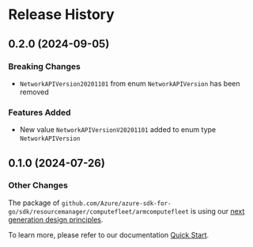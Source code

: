 # Release History

## 0.2.0 (2024-09-05)
### Breaking Changes

- `NetworkAPIVersion20201101` from enum `NetworkAPIVersion` has been removed

### Features Added

- New value `NetworkAPIVersionV20201101` added to enum type `NetworkAPIVersion`


## 0.1.0 (2024-07-26)
### Other Changes

The package of `github.com/Azure/azure-sdk-for-go/sdk/resourcemanager/computefleet/armcomputefleet` is using our [next generation design principles](https://azure.github.io/azure-sdk/general_introduction.html).

To learn more, please refer to our documentation [Quick Start](https://aka.ms/azsdk/go/mgmt).